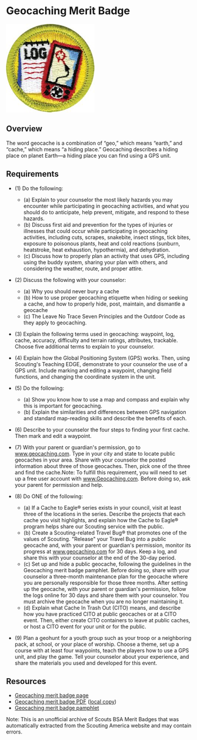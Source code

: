 

# Geocaching Merit Badge

![Geocaching Merit Badge](images/geocaching-merit-badge.jpg)

## Overview



The word geocache is a combination of “geo,” which means “earth,” and “cache,” which means “a hiding place.” Geocaching describes a hiding place on planet Earth—a hiding place you can find using a GPS unit.

## Requirements

* (1) Do the following:
    * (a) Explain to your counselor the most likely hazards you may encounter while participating in geocaching activities, and what you should do to anticipate, help prevent, mitigate, and respond to these hazards.
    * (b) Discuss first aid and prevention for the types of injuries or illnesses that could occur while participating in geocaching activities, including cuts, scrapes, snakebite, insect stings, tick bites, exposure to poisonous plants, heat and cold reactions (sunburn, heatstroke, heat exhaustion, hypothermia), and dehydration.
    * (c) Discuss how to properly plan an activity that uses GPS, including using the buddy system, sharing your plan with others, and considering the weather, route, and proper attire.


* (2) Discuss the following with your counselor:
    * (a) Why you should never bury a cache
    * (b) How to use proper geocaching etiquette when hiding or seeking a cache, and how to properly hide, post, maintain, and dismantle a geocache
    * (c) The Leave No Trace Seven Principles and the Outdoor Code as they apply to geocaching.


* (3) Explain the following terms used in geocaching: waypoint, log, cache, accuracy, difficulty and terrain ratings, attributes, trackable. Choose five additional terms to explain to your counselor.
* (4) Explain how the Global Positioning System (GPS) works. Then, using Scouting's Teaching EDGE, demonstrate to your counselor the use of a GPS unit. Include marking and editing a waypoint, changing field functions, and changing the coordinate system in the unit.
* (5) Do the following:
    * (a) Show you know how to use a map and compass and explain why this is important for geocaching.
    * (b) Explain the similarities and differences between GPS navigation and standard map-reading skills and describe the benefits of each.


* (6) Describe to your counselor the four steps to finding your first cache. Then mark and edit a waypoint.
* (7) With your parent or guardian's permission, go to www.geocaching.com. Type in your city  and state to locate public geocaches in your area. Share with your counselor the  posted information about three of those geocaches. Then, pick one of the three  and find the cache.Note: To fulfill this requirement, you will need to set up a free user account with www.Geocaching.com. Before doing so, ask your parent for permission and help.
* (8) Do ONE of the following:
    * (a) If a Cache to Eagle® series exists in your council, visit at least three of the locations in the series. Describe the projects that each cache you visit highlights, and explain how the Cache to Eagle® program helps share our Scouting service with the public.
    * (b) Create a Scouting-related Travel Bug® that promotes one of the values of Scouting. "Release" your Travel Bug into a public geocache and, with your parent or guardian's permission, monitor its progress at www.geocaching.com for 30 days. Keep a log, and share this with your counselor at the end of the 30-day period.
    * (c) Set up and hide a public geocache, following the guidelines in the Geocaching merit badge pamphlet. Before doing so, share with your counselor a three-month maintenance plan for the geocache where you are personally responsible for those three months. After setting up the geocache, with your parent or guardian's permission, follow the logs online for 30 days and share them with your counselor. You must archive the geocache when you are no longer maintaining it.
    * (d) Explain what Cache In Trash Out (CITO) means, and describe how you have practiced CITO at public geocaches or at a CITO event. Then, either create CITO containers to leave at public caches, or host a CITO event for your unit or for the public.


* (9) Plan a geohunt for a youth group such as your troop or a neighboring pack, at school, or your place of worship. Choose a theme, set up a course with at least four waypoints, teach the players how to use a GPS unit, and play the game. Tell your counselor about your experience, and share the materials you used and developed for this event.


## Resources

- [Geocaching merit badge page](https://www.scouting.org/merit-badges/geocaching/)
- [Geocaching merit badge PDF](https://filestore.scouting.org/filestore/Merit_Badge_ReqandRes/Pamphlets/Geocaching_2024.pdf) ([local copy](files/geocaching-merit-badge.pdf))
- [Geocaching merit badge pamphlet](https://www.scoutshop.org/geocaching-merit-badge-pamphlet-661777.html)

Note: This is an unofficial archive of Scouts BSA Merit Badges that was automatically extracted from the Scouting America website and may contain errors.